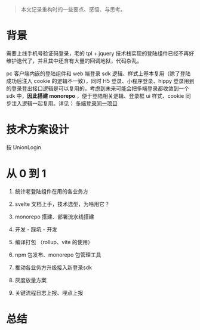 
>本文记录重构时的一些要点、感悟、与思考。

# 背景

需要上线手机号验证码登录，老的 tpl + jquery 技术栈实现的登陆组件已经不再好维护迭代了，并且其中还含有大量的回调地狱，代码杂乱。

pc 客户端内嵌的登陆组件和 web 端登录 sdk 逻辑、样式上基本复用（除了登陆成功后注入 cookie 的逻辑不一致），同时 H5 登录、小程序登录、hippy 登录用到的登录登出接口逻辑是可以复用的，考虑到未来可能会把多端登录都收敛到一个 sdk 中，**因此搭建 monorepo** ，便于登陆相关逻辑、登录框 ui 样式、cookie 同步注入逻辑一起复用。详见： [多端登录同一项目](多端登录同一项目（uni）.md)

# 技术方案设计

按 UnionLogin

# 从 0 到 1 

1. 统计老登陆组件在用的各业务方
   
2. svelte 文档上手，技术选型，为啥用它？
3. monorepo 搭建、部署流水线搭建
4. 开发 - 踩坑 - 开发
5. 编译打包 （rollup、vite 的使用）
6. npm 包发布、monorepo 包管理工具
7. 推动各业务方升级接入新登录sdk
8. 灰度放量方案
9. 关键流程日志上报、埋点上报



# 总结


